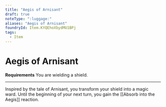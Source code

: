 ```yaml
---
title: "Aegis of Arnisant"
draft: true
noteType: ":luggage:"
aliases: "Aegis of Arnisant"
foundryId: Item.KYQEhoXbydMU1BPj
tags:
  - Item
---
```


# Aegis of Arnisant

**Requirements** You are wielding a shield.

* * *

Inspired by the tale of Arnisant, you transform your shield into a magic ward. Until the beginning of your next turn, you gain the [[Absorb into the Aegis]] reaction.
